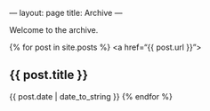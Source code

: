 —
layout: page
title: Archive
—

<p class=“message”>
  Welcome to the archive. 
</p>

{% for post in site.posts %}
  <a href=“{{ post.url }}”>
    <h2>{{ post.title }}</h2>
    <p>{{ post.date | date_to_string }}
  </a>
{% endfor %}
